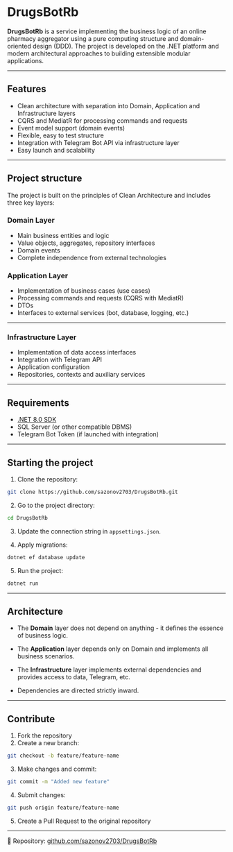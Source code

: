 # DrugsBotRb

**DrugsBotRb** is a service implementing the business logic of an online pharmacy aggregator using a pure computing structure and domain-oriented design (DDD). The project is developed on the .NET platform and modern architectural approaches to building extensible modular applications.

---

## Features

- Clean architecture with separation into Domain, Application and Infrastructure layers
- CQRS and MediatR for processing commands and requests
- Event model support (domain events)
- Flexible, easy to test structure
- Integration with Telegram Bot API via infrastructure layer
- Easy launch and scalability

---

## Project structure

The project is built on the principles of Clean Architecture and includes three key layers:

### Domain Layer

- Main business entities and logic
- Value objects, aggregates, repository interfaces
- Domain events
- Complete independence from external technologies

### Application Layer

- Implementation of business cases (use cases)
- Processing commands and requests (CQRS with MediatR)
- DTOs
- Interfaces to external services (bot, database, logging, etc.)

---  

### Infrastructure Layer

- Implementation of data access interfaces
- Integration with Telegram API
- Application configuration
- Repositories, contexts and auxiliary services

---

## Requirements

- [.NET 8.0 SDK](https://dotnet.microsoft.com/download/dotnet/8.0)
- SQL Server (or other compatible DBMS)
- Telegram Bot Token (if launched with integration)

---

## Starting the project

1. Clone the repository:

```bash
git clone https://github.com/sazonov2703/DrugsBotRb.git
```

2. Go to the project directory:

```bash
cd DrugsBotRb
```

3. Update the connection string in `appsettings.json`.

4. Apply migrations:

```bash
dotnet ef database update
```

5. Run the project:

```bash
dotnet run
```

---

## Architecture

- The **Domain** layer does not depend on anything - it defines the essence of business logic.

- The **Application** layer depends only on Domain and implements all business scenarios.

- The **Infrastructure** layer implements external dependencies and provides access to data, Telegram, etc.

- Dependencies are directed strictly inward.

---

## Contribute

1. Fork the repository
2. Create a new branch:

```bash
git checkout -b feature/feature-name
```

3. Make changes and commit:

```bash
git commit -m "Added new feature"
```

4. Submit changes:

```bash
git push origin feature/feature-name
```

5. Create a Pull Request to the original repository

---

🔗 Repository: [github.com/sazonov2703/DrugsBotRb](https://github.com/sazonov2703/DrugsBotRb)

